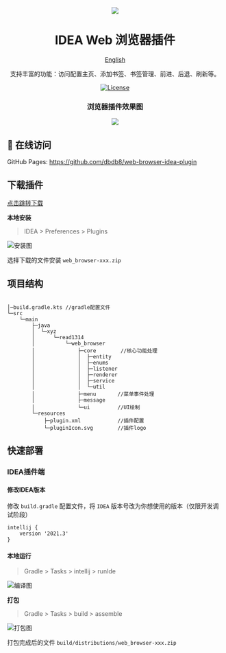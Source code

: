 <div align=center>
<img  src="src/main/resources/META-INF/pluginIcon.svg"/>
</div>

<h1 align="center">
  IDEA Web 浏览器插件
</h1>

<p align="center">
  <a href="./docs/README_EN.md">English</a>
</p>

<p align="center">
  支持丰富的功能：访问配置主页、添加书签、书签管理、前进、后退、刷新等。
</p>

<p align="center">
  <a href="https://github.com/dbdb8/web-browser-idea-plugin/blob/master/LICENSE"><img src="https://img.shields.io/github/license/Realkai42/qwerty-learner" alt="License"></a>
</p>

<h3 align="center">
  浏览器插件效果图
</h3>
<div align=center>
<img  src="docs/20240328-165043.jpg"/>
</div>

## 📸 在线访问

GitHub Pages: <https://github.com/dbdb8/web-browser-idea-plugin>
<br/>

## 下载插件
<a href="https://github.com/dbdb8/web-browser-idea-plugin/releases/download/1.0-SNAPSHOT/web_browser-1.0-SNAPSHOT.zip" alt="zip plugin">点击跳转下载</a>

**本地安装**

> IDEA > Preferences > Plugins

![安装图](docs/screenshot-20240328-170528.png)

选择下载的文件安装 `web_browser-xxx.zip` 

## 项目结构

```

│─build.gradle.kts //gradle配置文件
└─src
    └─main
        ├─java
        │  └─xyz
        │      └─read1314
        │          └─web_browser
        │              ├─core        //核心功能处理
        │              │  ├─entity
        │              │  ├─enums
        │              │  ├─listener
        │              │  ├─renderer
        │              │  ├─service
        │              │  └─util
        │              ├─menu       //菜单事件处理
        │              ├─message
        │              └─ui         //UI绘制
        └─resources
            ├─plugin.xml            //插件配置
            └─pluginIcon.svg        //插件logo

```


## 快速部署

### IDEA插件端

#### 修改IDEA版本 

修改 `build.gradle` 配置文件，将 `IDEA` 版本号改为你想使用的版本（仅限开发调试阶段）

```
intellij {
    version '2021.3'
}
```

#### 本地运行

> Gradle > Tasks > intellij > runIde

![编译图](docs/20240328-165855.jpg)


**打包**

> Gradle > Tasks > build > assemble

![打包图](docs/20240328-170257.jpg)

打包完成后的文件
`build/distributions/web_browser-xxx.zip`

